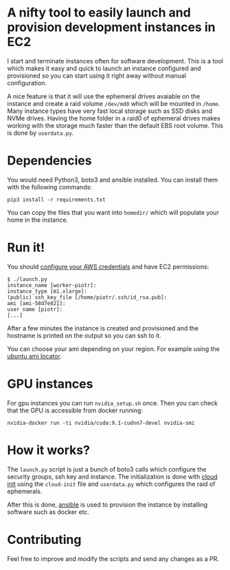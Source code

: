 # A nifty tool to easily launch and provision development instances in EC2

I start and terminate instances often for software development. This is a tool which makes it easy
and quick to launch an instance configured and provisioned so you can start using it right away
without manual configuration.

A nice feature is that it will use the ephemeral drives avaiable on the instance and create a raid
volume `/dev/md0` which will be mounted in `/home`. Many instance types have very fast local storage
such as SSD disks and NVMe drives. Having the home folder in a raid0 of ephemeral drives makes
working with the storage much faster than the default EBS root volume. This is done by
`userdata.py`.

# Dependencies

You would need Python3, boto3 and ansible installed.
You can install them with the following commands:

```
pip3 install -r requirements.txt
```

You can copy the files that you want into `homedir/` which will populate your home in the instance.

# Run it!

You should [configure your AWS credentials](https://docs.aws.amazon.com/cli/latest/userguide/cli-chap-getting-started.html)
and have EC2 permissions:


```
$ ./launch.py
instance_name [worker-piotr]:
instance_type [m1.xlarge]:
(public) ssh_key_file [/home/piotr/.ssh/id_rsa.pub]:
ami [ami-58d7e821]:
user name [piotr]:
[...]
```

After a few minutes the instance is created and provisioned and the hostname is printed on the
output so you can ssh to it.

You can choose your ami depending on your region. For example using the [ubuntu ami locator](https://cloud-images.ubuntu.com/locator/ec2/).

# GPU instances
For gpu instances you can run `nvidia_setup.sh` once.
Then you can check that the GPU is accessible from docker running:
```
nvidia-docker run -ti nvidia/cuda:9.1-cudnn7-devel nvidia-smi
```

# How it works?

The `launch.py` script is just a bunch of boto3 calls which configure the security groups, ssh key
and instance. The initialization is done with [cloud init](https://cloudinit.readthedocs.io/en/latest/index.html)
using the `cloud-init` file and `userdata.py` which configures the raid of ephemerals.

After this is done, [ansible](https://www.ansible.com/) is used to provision the instance by
installing software such as docker etc.

# Contributing

Feel free to improve and modify the scripts and send any changes as a PR.
